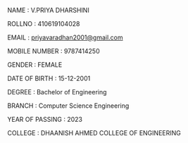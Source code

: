 NAME : V.PRIYA DHARSHINI

ROLLNO : 410619104028

EMAIL : priyavaradhan2001@gmail.com

MOBILE NUMBER : 9787414250

GENDER : FEMALE

DATE OF BIRTH : 15-12-2001

DEGREE : Bachelor of Engineering 

BRANCH : Computer Science Engineering

YEAR OF PASSING : 2023

COLLEGE : DHAANISH AHMED COLLEGE OF ENGINEERING

